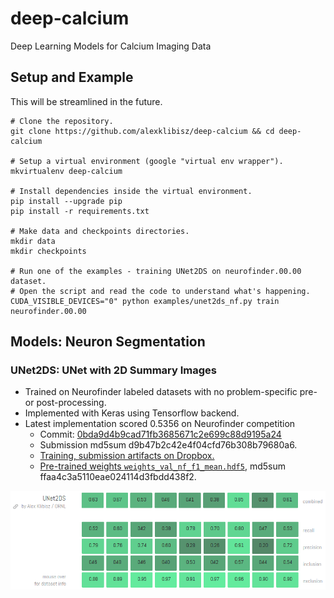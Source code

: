 # deep-calcium
Deep Learning Models for Calcium Imaging Data

## Setup and Example

This will be streamlined in the future.

```
# Clone the repository.
git clone https://github.com/alexklibisz/deep-calcium && cd deep-calcium

# Setup a virtual environment (google "virtual env wrapper").
mkvirtualenv deep-calcium

# Install dependencies inside the virtual environment.
pip install --upgrade pip
pip install -r requirements.txt

# Make data and checkpoints directories.
mkdir data
mkdir checkpoints

# Run one of the examples - training UNet2DS on neurofinder.00.00 dataset.
# Open the script and read the code to understand what's happening.
CUDA_VISIBLE_DEVICES="0" python examples/unet2ds_nf.py train neurofinder.00.00

```

## Models: Neuron Segmentation

### UNet2DS: UNet with 2D Summary Images

- Trained on Neurofinder labeled datasets with no problem-specific pre- or post-processing.
- Implemented with Keras using Tensorflow backend.
- Latest implementation scored 0.5356 on Neurofinder competition
  - Commit: [0bda9d4b9cad71fb3685671c2e699c88d9195a24](https://github.com/alexklibisz/deep-calcium/commit/0bda9d4b9cad71fb3685671c2e699c88d9195a24)
  - Submission md5sum d9b47b2c42e4f04cfd76b308b79680a6.
  - [Training, submission artifacts on Dropbox.](https://www.dropbox.com/sh/tqbclt7muuvqfw4/AADET6ZVlUbHZsqHKgwDOysXa?dl=0)
  - [Pre-trained weights `weights_val_nf_f1_mean.hdf5`](https://www.dropbox.com/sh/tqbclt7muuvqfw4/AACqVVA8oJlZNIYvfc6x6gO2a/weights_val_nf_f1_mean.hdf5?dl=1), md5sum ffaa4c3a5110eae024114d3fbdd438f2.

![UNet2DS 0.5355 scores](media/nf_scores_unet2ds_0.5356.png)